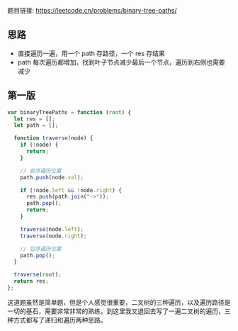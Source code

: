 题目链接: https://leetcode.cn/problems/binary-tree-paths/

## 思路

- 直接遍历一遍，用一个 path 存路径，一个 res 存结果
- path 每次遍历都增加，找到叶子节点减少最后一个节点，遍历到右侧也需要减少

## 第一版

```javascript
var binaryTreePaths = function (root) {
  let res = [];
  let path = [];

  function traverse(node) {
    if (!node) {
      return;
    }

    // 前序遍历位置
    path.push(node.val);

    if (!node.left && !node.right) {
      res.push(path.join("->"));
      path.pop();
      return;
    }

    traverse(node.left);
    traverse(node.right);

    // 后序遍历位置
    path.pop();
  }

  traverse(root);
  return res;
};
```

这道题虽然是简单题，但是个人感觉很重要，二叉树的三种遍历，以及遍历路径是一切的基石，需要非常非常的熟练，到这里我又退回去写了一遍二叉树的遍历，三种方式都写了递归和遍历两种思路。
